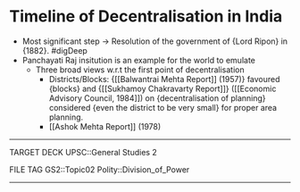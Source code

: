 # Timeline of Decentralisation in India

* Most significant step -> Resolution of the government of {Lord Ripon} in {1882}. #digDeep 
* Panchayati Raj insitution is an example for the world to emulate
	* Three broad views w.r.t the first point of decentralisation
		* Districts/Blocks: {[[Balwantrai Mehta Report]] (1957)} favoured {blocks} and {[[Sukhamoy Chakravarty Report]]} ([[Economic Advisory Council, 1984]]) on {decentralisation of planning} considered {even the district to be very small} for proper area planning.
		* [[Ashok Mehta Report]] (1978)
	
---
TARGET DECK
UPSC::General Studies 2

FILE TAG
GS2::Topic02 Polity::Division_of_Power

---